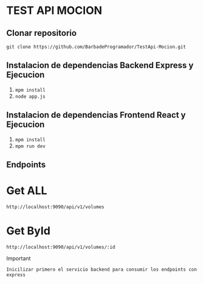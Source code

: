 # TEST API MOCION 

## Clonar repositorio 
`git clone https://github.com/BarbadeProgramador/TestApi-Mocion.git`

## Instalacion de dependencias Backend Express y Ejecucion
1. `mpm install `
2. `node app.js`

## Instalacion de dependencias Frontend React y Ejecucion
1. `mpm install `
2. `mpm run dev`

## Endpoints
# Get ALL
`http://localhost:9090/api/v1/volumes`
# Get ById
`http://localhost:9090/api/v1/volumes/:id`


> [!IMPORTANT]
> `Inicilizar primero el servicio backend para consumir los endpoints con express`

